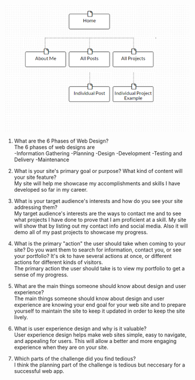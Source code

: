 ![site-map](imgs/site-map.png)

1. What are the 6 Phases of Web Design?  
The 6 phases of web designs are  
-Information Gathering
-Planning
-Design
-Development
-Testing and Delivery
-Maintenance  

2. What is your site's primary goal or purpose? What kind of content will your site feature?  
My site will help me showcase my accomplishments and skills I have developed so far in my career.  

3. What is your target audience's interests and how do you see your site addressing them?  
My target audience's interests are the ways to contact me and to see what projects I have done to prove that I am proficient at a skill. My site will show that by listing out my contact info and social media. Also it will demo all of my past projects to showcase my progress.  

4. What is the primary "action" the user should take when coming to your site? Do you want them to search for information, contact you, or see your portfolio? It's ok to have several actions at once, or different actions for different kinds of visitors.  
The primary action the user should take is to view my portfolio to get a sense of my progress.  

5. What are the main things someone should know about design and user experience?  
The main things someone should know about design and user experience are knowing your end goal for your web site and to prepare yourself to maintain the site to keep it updated in order to keep the site lively.  

6. What is user experience design and why is it valuable?  
User experience design helps make web sites simple, easy to navigate, and appealing for users. This will allow a better and more engaging experience when they are on your site.  

7. Which parts of the challenge did you find tedious?  
I think the planning part of the challenge is tedious but neccesary for a successful web app.  